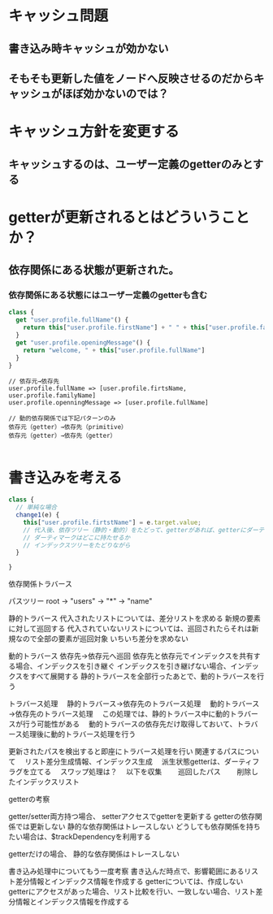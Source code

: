 
# キャッシュ問題

## 書き込み時キャッシュが効かない
## そもそも更新した値をノードへ反映させるのだからキャッシュがほぼ効かないのでは？

# キャッシュ方針を変更する

## キャッシュするのは、ユーザー定義のgetterのみとする

# getterが更新されるとはどういうことか？

## 依存関係にある状態が更新された。
### 依存関係にある状態にはユーザー定義のgetterも含む

```js
class {
  get "user.profile.fullName"() {
    return this["user.profile.firstName"] + " " + this["user.profile.familyName"]
  }
  get "user.profile.openingMessage"() {
    return "welcome, " + this["user.profile.fullName"]
  }
}

```

```
// 依存元→依存先
user.profile.fullName => [user.profile.firtsName, user.profile.familyName]
user.profile.openningMessage => [user.profile.fullName] 

// 動的依存関係では下記パターンのみ
依存元（getter）→依存先（primitive）
依存元（getter）→依存先（getter）


```

# 書き込みを考える
```js
class {
  // 単純な場合
  change1(e) {
    this["user.profile.firtstName"] = e.target.value;
    // 代入後、依存ツリー（静的・動的）をたどって、getterがあれば、getterにダーティをマーク
    // ダーティマークはどこに持たせるか
    // インデックスツリーをたどりながら
  }

}


```

依存関係トラバース

パスツリー
root -> "users" -> "*" -> "name"

静的トラバース
代入されたリストについては、差分リストを求める
新規の要素に対して巡回する
代入されていないリストについては、巡回されたらそれは新規なので全部の要素が巡回対象
いちいち差分を求めない

動的トラバース
依存先→依存元へ巡回
依存先と依存元でインデックスを共有する場合、インデックスを引き継ぐ
インデックスを引き継げない場合、インデックスをすべて展開する
静的トラバースを全部行ったあとで、動的トラバースを行う

トラバース処理
　静的トラバース→依存先のトラバース処理
　動的トラバース→依存先のトラバース処理
　この処理では、静的トラバース中に動的トラバースが行う可能性がある
　動的トラバースの依存先だけ取得しておいて、トラバース処理後に動的トラバース処理を行う

更新されたパスを検出すると即座にトラバース処理を行い
関連するパスについて
　リスト差分生成情報、インデックス生成
　派生状態getterは、ダーティフラグを立てる
　スワップ処理は？
　以下を収集
　　巡回したパス
　　削除したインデックスリスト

getterの考察

getter/setter両方持つ場合、
setterアクセスでgetterを更新する
getterの依存関係では更新しない
静的な依存関係はトレースしない
どうしても依存関係を持ちたい場合は、$trackDependencyを利用する

getterだけの場合、
静的な依存関係はトレースしない

書き込み処理中についてもう一度考察
書き込んだ時点で、影響範囲にあるリスト差分情報とインデックス情報を作成する
getterについては、作成しない
getterにアクセスがあった場合、リスト比較を行い、一致しない場合、リスト差分情報とインデックス情報を作成する

